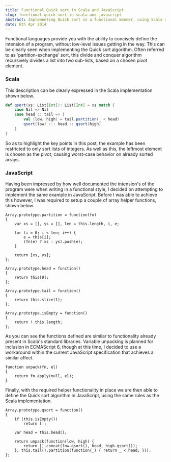 ```yaml
---
title: Functional Quick sort in Scala and JavaScript
slug: functional-quick-sort-in-scala-and-javascript
abstract: Implementing Quick sort in a functional manner, using Scala and JavaScript.
date: 6th Apr 2014
---
```


Functional languages provide you with the ability to concisely define the intension of a program, without low-level issues getting in the way.
This can be clearly seen when implementing the Quick sort algorithm.
Often referred to as 'partition-exchange' sort, this divide and conquer algorithm recursively divides a list into two sub-lists, based on a chosen pivot element.

### Scala

This description can be clearly expressed in the Scala implementation shown below.

~~~ .scala
def qsort(xs: List[Int]): List[Int] = xs match {
    case Nil => Nil
    case head :: tail => {
        val (low, high) = tail.partition(_ < head)
        qsort(low) ::: head :: qsort(high)
    }
}
~~~

So as to highlight the key points in this post, the example has been restricted to only sort lists of integers.
As well as this, the leftmost element is chosen as the pivot, causing worst-case behavior on already sorted arrays.

### JavaScript

Having been impressed by how well documented the intension's of the program were when writing in a functional style, I decided on attempting to implement the same example in JavaScript.
Before I was able to achieve this however, I was required to setup a couple of array helper functions, shown below.

~~~ .javascript
Array.prototype.partition = function(fn)
{
    var xs = [], ys = [], len = this.length, i, e;

    for (i = 0; i < len; i++) {
        e = this[i];
        (fn(e) ? xs : ys).push(e);
    }

    return [xs, ys];
};

Array.prototype.head = function()
{
    return this[0];
};

Array.prototype.tail = function()
{
    return this.slice(1);
};

Array.prototype.isEmpty = function()
{
    return ! this.length;
};
~~~

As you can see the functions defined are similar to functionality already present in Scala's standard libraries.
Variable unpacking is planned for inclusion in ECMAScript 6, though at this time, I decided to use a workaround within the current JavaScript specification that achieves a similar affect.

~~~ .javascript
function unpack(fn, el)
{
    return fn.apply(null, el);
}
~~~

Finally, with the required helper functionality in place we are then able to define the Quick sort algorithm in JavaScript, using the same rules as the Scala implementation.

~~~ .javascript
Array.prototype.qsort = function()
{
    if (this.isEmpty())
        return [];

    var head = this.head();

    return unpack(function(low, high) {
        return [].concat(low.qsort(), head, high.qsort());
    }, this.tail().partition(function(_) { return _ < head; }));
};
~~~